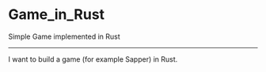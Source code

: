 # Game_in_Rust
Simple Game implemented in Rust


________________________________________________________________________________

I want to build a game (for example Sapper) in Rust. 
